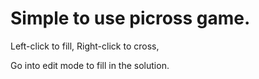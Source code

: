 # Simple to use picross game.

Left-click to fill,
Right-click to cross,

Go into edit mode to fill in the solution.
